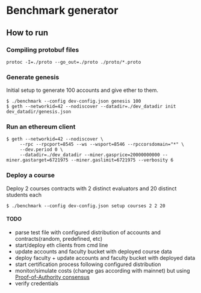 # Benchmark generator

## How to run

### Compiling protobuf files 
```
protoc -I=./proto --go_out=./proto ./proto/*.proto
```

### Generate genesis

Initial setup to generate 100 accounts and give ether to them.
```
$ ./benchmark --config dev-config.json genesis 100
$ geth --networkid=42 --nodiscover --datadir=./dev_datadir init dev_datadir/genesis.json
```

### Run an ethereum client
```
$ geth --networkid=42 --nodiscover \
     --rpc --rpcport=8545 --ws --wsport=8546 --rpccorsdomain="*" \
     --dev.period 0 \
     --datadir=./dev_datadir --miner.gasprice=20000000000 --miner.gastarget=6721975 --miner.gaslimit=6721975 --verbosity 6
```

### Deploy a course

Deploy 2 courses contracts with 2 distinct evaluators and 20 distinct students each

```
$ ./benchmark --config dev-config.json setup courses 2 2 20
```

#### TODO
- parse test file with configured distribution of accounts and contracts(random, predefined, etc)
- start/deploy eth clients from cmd line
- update accounts and faculty bucket with deployed course data
- deploy faculty + update accounts and faculty bucket with deployed data
- start certification process following configured distribution
- monitor/simulate costs (change gas according with mainnet) but using [Proof-of-Authority consensus](https://github.com/ethereum/EIPs/issues/225)
- verify credentials